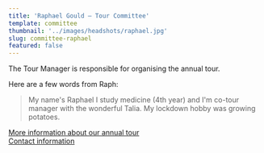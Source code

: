 ```yaml
---
title: 'Raphael Gould – Tour Committee'
template: committee
thumbnail: '../images/headshots/raphael.jpg'
slug: committee-raphael
featured: false
---
```


The Tour Manager is responsible for organising the annual tour. 

Here are a few words from Raph:

> My name's Raphael I study medicine (4th year) and I'm co-tour manager with the wonderful Talia. My lockdown hobby was growing potatoes.

[More information about our annual tour](/tour/)<br/>
[Contact information](/contact/)